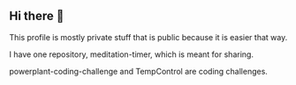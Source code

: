 ## Hi there 👋

<!--
**Olav007/Olav007** is a ✨ _special_ ✨ repository because its `README.md` (this file) appears on your GitHub profile.

Here are some ideas to get you started:

- 🔭 I’m currently working on ...
- 🌱 I’m currently learning ...
- 👯 I’m looking to collaborate on ...
- 🤔 I’m looking for help with ...
- 💬 Ask me about ...
- 📫 How to reach me: ...
- 😄 Pronouns: ...
- ⚡ Fun fact: ...
-->

This profile is mostly private stuff that is public because it is easier that way.

I have one repository, meditation-timer, which is meant for sharing.

powerplant-coding-challenge and TempControl are coding challenges.



